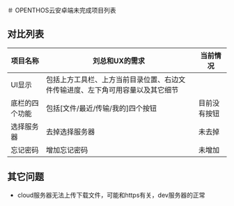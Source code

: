 ＃ OPENTHOS云安卓端未完成项目列表
## 对比列表

项目名称|刘总和UX的需求|当前情况|
-----|-----|-----|
UI显示|包括上方工具栏、上方当前目录位置、右边文件传输进度、左下角可用容量以及其它细节  ||
底栏的四个功能|包括[文件/最近/传输/我的]四个按钮|目前没有按钮|
选择服务器|去掉选择服务器|未去掉|
忘记密码|增加忘记密码|未增加|

## 其它问题
   - cloud服务器无法上传下载文件，可能和https有关，dev服务器的正常
